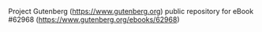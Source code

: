 Project Gutenberg (https://www.gutenberg.org) public repository for eBook #62968 (https://www.gutenberg.org/ebooks/62968)
